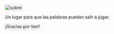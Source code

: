 <img align="middle" src="http://4.bp.blogspot.com/_ugwnvRTzcC8/SrEqRe3PnjI/AAAAAAAAAww/PvK_j1WGBz8/s320/005.gif" alt="sobre">

Un lugar para que las palabras puedan salir a jugar.

¡Gracias por leer!
